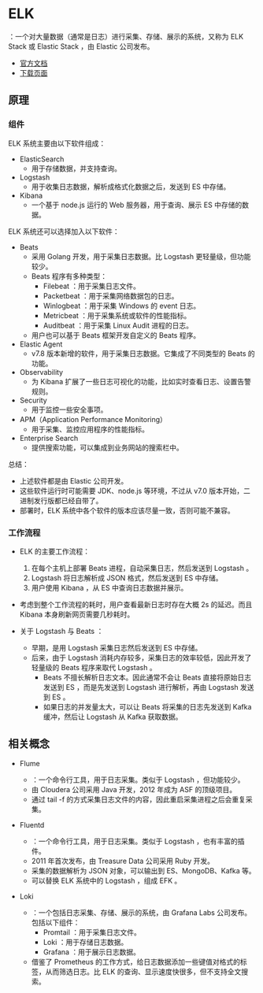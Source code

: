 # ELK

：一个对大量数据（通常是日志）进行采集、存储、展示的系统，又称为 ELK Stack 或 Elastic Stack ，由 Elastic 公司发布。
- [官方文档](https://www.elastic.co/guide/index.html)
- [下载页面](https://www.elastic.co/cn/downloads/)

## 原理

### 组件

ELK 系统主要由以下软件组成：
- ElasticSearch
  - 用于存储数据，并支持查询。
- Logstash
  - 用于收集日志数据，解析成格式化数据之后，发送到 ES 中存储。
- Kibana
  - 一个基于 node.js 运行的 Web 服务器，用于查询、展示 ES 中存储的数据。

ELK 系统还可以选择加入以下软件：
- Beats
  - 采用 Golang 开发，用于采集日志数据。比 Logstash 更轻量级，但功能较少。
  - Beats 程序有多种类型：
    - Filebeat ：用于采集日志文件。
    - Packetbeat ：用于采集网络数据包的日志。
    - Winlogbeat ：用于采集 Windows 的 event 日志。
    - Metricbeat ：用于采集系统或软件的性能指标。
    - Auditbeat ：用于采集 Linux Audit 进程的日志。
  - 用户也可以基于 Beats 框架开发自定义的 Beats 程序。
- Elastic Agent
  - v7.8 版本新增的软件，用于采集日志数据。它集成了不同类型的 Beats 的功能。
- Observability
  - 为 Kibana 扩展了一些日志可视化的功能，比如实时查看日志、设置告警规则。
- Security
  - 用于监控一些安全事项。
- APM（Application Performance Monitoring）
  - 用于采集、监控应用程序的性能指标。
- Enterprise Search
  - 提供搜索功能，可以集成到业务网站的搜索栏中。

总结：
- 上述软件都是由 Elastic 公司开发。
- 这些软件运行时可能需要 JDK、node.js 等环境，不过从 v7.0 版本开始，二进制发行版都已经自带了。
- 部署时，ELK 系统中各个软件的版本应该尽量一致，否则可能不兼容。

### 工作流程

- ELK 的主要工作流程：
  1. 在每个主机上部署 Beats 进程，自动采集日志，然后发送到 Logstash 。
  2. Logstash 将日志解析成 JSON 格式，然后发送到 ES 中存储。
  3. 用户使用 Kibana ，从 ES 中查询日志数据并展示。

- 考虑到整个工作流程的耗时，用户查看最新日志时存在大概 2s 的延迟。而且 Kibana 本身刷新网页需要几秒耗时。

- 关于 Logstash 与 Beats ：
  - 早期，是用 Logstash 采集日志然后发送到 ES 中存储。
  - 后来，由于 Logstash 消耗内存较多，采集日志的效率较低，因此开发了轻量级的 Beats 程序来取代 Logstash 。
    - Beats 不擅长解析日志文本。因此通常不会让 Beats 直接将原始日志发送到 ES ，而是先发送到 Logstash 进行解析，再由 Logstash 发送到 ES 。
    - 如果日志的并发量太大，可以让 Beats 将采集的日志先发送到 Kafka 缓冲，然后让 Logstash 从 Kafka 获取数据。

## 相关概念

- Flume
  - ：一个命令行工具，用于日志采集。类似于 Logstash ，但功能较少。
  - 由 Cloudera 公司采用 Java 开发，2012 年成为 ASF 的顶级项目。
  - 通过 tail -f 的方式采集日志文件的内容，因此重启采集进程之后会重复采集。

- Fluentd
  - ：一个命令行工具，用于日志采集。类似于 Logstash ，也有丰富的插件。
  - 2011 年首次发布，由 Treasure Data 公司采用 Ruby 开发。
  - 采集的数据解析为 JSON 对象，可以输出到 ES、MongoDB、Kafka 等。
  - 可以替换 ELK 系统中的 Logstash ，组成 EFK 。

- Loki
  - ：一个包括日志采集、存储、展示的系统，由 Grafana Labs 公司发布。包括以下组件：
    - Promtail ：用于采集日志文件。
    - Loki ：用于存储日志数据。
    - Grafana ：用于展示日志数据。
  - 借鉴了 Prometheus 的工作方式，给日志数据添加一些键值对格式的标签，从而筛选日志。比 ELK 的查询、显示速度快很多，但不支持全文搜索。
